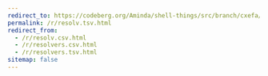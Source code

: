 ```yaml
---
redirect_to: https://codeberg.org/Aminda/shell-things/src/branch/cxefa/etc/resolv.tsv
permalink: /r/resolv.tsv.html
redirect_from:
  - /r/resolv.csv.html
  - /r/resolvers.csv.html
  - /r/resolvers.tsv.html
sitemap: false
---
```

